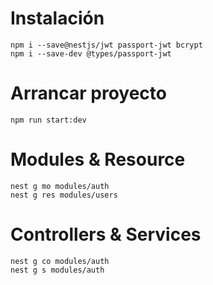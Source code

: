 # Instalación
``````
npm i --save@nestjs/jwt passport-jwt bcrypt
npm i --save-dev @types/passport-jwt
``````
# Arrancar proyecto
``````
npm run start:dev
``````
# Modules & Resource
``````
nest g mo modules/auth
nest g res modules/users
``````
# Controllers & Services
``````
nest g co modules/auth
nest g s modules/auth
``````